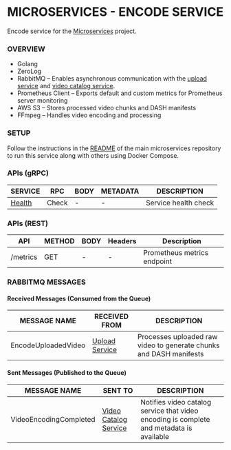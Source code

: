 # MICROSERVICES - ENCODE SERVICE

Encode service for the [Microservices](https://github.com/SagarMaheshwary/microservices) project.

### OVERVIEW

- Golang
- ZeroLog
- RabbitMQ – Enables asynchronous communication with the [upload service](https://github.com/SagarMaheshwary/microservices-upload-service) and [video catalog service](https://github.com/SagarMaheshwary/microservices-video-catalog-service).
- Prometheus Client – Exports default and custom metrics for Prometheus server monitoring
- AWS S3 – Stores processed video chunks and DASH manifests
- FFmpeg – Handles video encoding and processing

### SETUP

Follow the instructions in the [README](https://github.com/SagarMaheshwary/microservices?tab=readme-ov-file#setup) of the main microservices repository to run this service along with others using Docker Compose.

### APIs (gRPC)

| SERVICE                                                        | RPC   | BODY | METADATA | DESCRIPTION          |
| -------------------------------------------------------------- | ----- | ---- | -------- | -------------------- |
| [Health](https://google.golang.org/grpc/health/grpc_health_v1) | Check | -    | -        | Service health check |

### APIs (REST)

| API      | METHOD | BODY | Headers | Description                 |
| -------- | ------ | ---- | ------- | --------------------------- |
| /metrics | GET    | -    | -       | Prometheus metrics endpoint |

### RABBITMQ MESSAGES

#### Received Messages (Consumed from the Queue)

| MESSAGE NAME        | RECEIVED FROM                                                                     | DESCRIPTION                                                        |
| ------------------- | --------------------------------------------------------------------------------- | ------------------------------------------------------------------ |
| EncodeUploadedVideo | [Upload Service](https://github.com/SagarMaheshwary/microservices-upload-service) | Processes uploaded raw video to generate chunks and DASH manifests |

#### Sent Messages (Published to the Queue)

| MESSAGE NAME           | SENT TO                                                                                         | DESCRIPTION                                                                              |
| ---------------------- | ----------------------------------------------------------------------------------------------- | ---------------------------------------------------------------------------------------- |
| VideoEncodingCompleted | [Video Catalog Service](https://github.com/SagarMaheshwary/microservices-video-catalog-service) | Notifies video catalog service that video encoding is complete and metadata is available |
